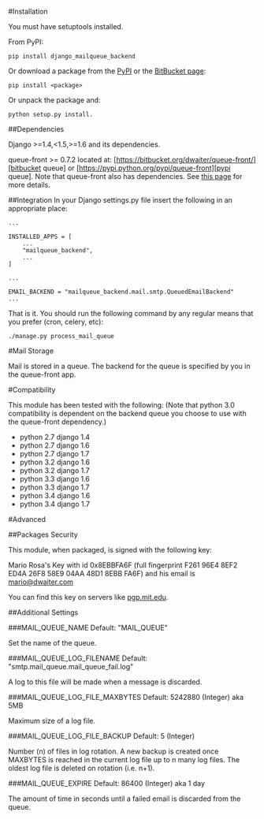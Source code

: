 #Installation

You must have setuptools installed.

From PyPI:

    pip install django_mailqueue_backend

Or download a package from the [PyPI][PyPI Page] or the [BitBucket page][Bit Page]:

    pip install <package>

Or unpack the package and:

    python setup.py install.

[PyPI Page]: https://pypi.python.org/pypi/django_mailqueue_backend
[Bit Page]: https://bitbucket.org/dwaiter/django-mailqueue-backend/downloads

##Dependencies

Django >=1.4,<1.5,>=1.6 and its dependencies.

queue-front >= 0.7.2 located at: [https://bitbucket.org/dwaiter/queue-front/][bitbucket queue] or
[https://pypi.python.org/pypi/queue-front][pypi queue].
Note that queue-front also has dependencies. See [this page][bitbucket queue] for more details.

[bitbucket queue]: https://bitbucket.org/dwaiter/queue-front/
[pypi queue]: https://pypi.python.org/pypi/queue-front


##Integration
In your Django settings.py file insert the following in an appropriate place:

    ...

    INSTALLED_APPS = [
        ...
        "mailqueue_backend",
        ...
    ]

    ...

    EMAIL_BACKEND = "mailqueue_backend.mail.smtp.QueuedEmailBackend"
    ...

That is it. You should run the following command by any regular means that you prefer
(cron, celery, etc):

    ./manage.py process_mail_queue

#Mail Storage

Mail is stored in a queue. The backend for the queue is specified by you
in the queue-front app.

#Compatibility

This module has been tested with the following:
(Note that python 3.0 compatibility is dependent on the backend queue you choose
to use with the queue-front dependency.)

* python 2.7 django 1.4
* python 2.7 django 1.6
* python 2.7 django 1.7
* python 3.2 django 1.6
* python 3.2 django 1.7
* python 3.3 django 1.6
* python 3.3 django 1.7
* python 3.4 django 1.6
* python 3.4 django 1.7

#Advanced

##Packages Security

This module, when packaged, is signed with the following key:

Mario Rosa's Key with id 0x8EBBFA6F (full fingerprint F261 96E4 8EF2 ED4A 26F8  58E9 04AA
48D1 8EBB FA6F) and his email is mario@dwaiter.com

You can find this key on servers like [pgp.mit.edu][PGP MIT].

[PGP MIT]: http://pgp.mit.edu

##Additional Settings

###MAIL\_QUEUE\_NAME
Default: "MAIL_QUEUE"

Set the name of the queue.

###MAIL\_QUEUE\_LOG\_FILENAME
Default: "smtp.mail\_queue.mail\_queue\_fail.log"

A log to this file will be made when a message is discarded.

###MAIL\_QUEUE\_LOG\_FILE\_MAXBYTES
Default: 5242880 (Integer) aka 5MB

Maximum size of a log file.

###MAIL\_QUEUE\_LOG\_FILE\_BACKUP
Default: 5 (Integer)

Number (n) of files in log rotation. A new backup is created once MAXBYTES is
reached in the current log file up to n many log files. The oldest log file
is deleted on rotation (i.e. n+1).

###MAIL\_QUEUE\_EXPIRE
Default: 86400 (Integer) aka 1 day

The amount of time in seconds until a failed email is discarded from the queue.
